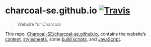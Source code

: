 # charcoal-se.github.io [![Travis](https://img.shields.io/travis/Charcoal-SE/charcoal-se.github.io.svg?style=flat-square)](https://travis-ci.org/Charcoal-SE/charcoal-se.github.io)

> Website for Charcoal


This repo, [Charcoal-SE/charcoal-se.github.io](https://github.com/Charcoal-SE/charcoal-se.github.io), contains the website’s [content](https://github.com/Charcoal-SE/charcoal-se.github.io), [stylesheets](https://github.com/Charcoal-SE/charcoal-se.github.io/tree/site/_assets/css), some [build scripts](https://github.com/Charcoal-SE/charcoal-se.github.io/tree/site/script), and [JavaScript](https://github.com/Charcoal-SE/charcoal-se.github.io/tree/site/_assets/js).

<!-- The [Charcoal-SE/charcoal-jekyll-theme](https://github.com/Charcoal-SE/charcoal-jekyll-theme) repo contains the website’s [layouts](https://github.com/Charcoal-SE/charcoal-jekyll-theme/tree/master/_layouts), [more](https://github.com/Charcoal-SE/charcoal-jekyll-theme/blob/master/add-front-matter.rb) [scri](https://github.com/Charcoal-SE/charcoal-jekyll-theme/blob/master/create-data-files.rb)[pts](https://github.com/Charcoal-SE/charcoal-jekyll-theme/blob/master/push.sh), the [Ruby](https://github.com/Charcoal-SE/charcoal-jekyll-theme/blob/master/Gemfile)[Gems](https://github.com/Charcoal-SE/charcoal-jekyll-theme/blob/master/Gemfile.lock) config, and [Jekyll config](https://github.com/Charcoal-SE/charcoal-jekyll-theme/blob/master/_config.yml) -->
